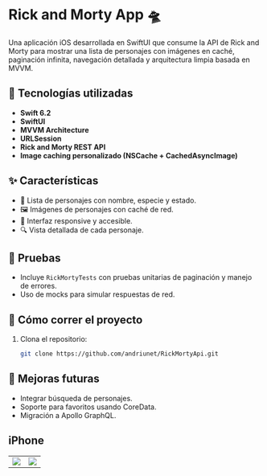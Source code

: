 # Rick and Morty App 🛸

Una aplicación iOS desarrollada en SwiftUI que consume la API de Rick and Morty para mostrar una lista de personajes con imágenes en caché, paginación infinita, navegación detallada y arquitectura limpia basada en MVVM.

## 🧠 Tecnologías utilizadas

- **Swift 6.2**
- **SwiftUI**
- **MVVM Architecture**
- **URLSession**
- **Rick and Morty REST API**
- **Image caching personalizado (NSCache + CachedAsyncImage)**

## ✨ Características

- 📜 Lista de personajes con nombre, especie y estado.
- 🖼️ Imágenes de personajes con caché de red.
- 📱 Interfaz responsive y accesible.
- 🔍 Vista detallada de cada personaje.

## 🧪 Pruebas

- Incluye `RickMortyTests` con pruebas unitarias de paginación y manejo de errores.
- Uso de mocks para simular respuestas de red.

## 🚀 Cómo correr el proyecto

1. Clona el repositorio:

   ```bash
   git clone https://github.com/andriunet/RickMortyApi.git

## 🔧 Mejoras futuras

- Integrar búsqueda de personajes.
- Soporte para favoritos usando CoreData.
- Migración a Apollo GraphQL.


## iPhone

<table>
<tbody>
<tr>
<td><img src="https://github.com/andriunet/RickMortyApi/blob/main/ScreenShot1.png"/></td>
<td><img src="https://github.com/andriunet/RickMortyApi/blob/main/ScreenShot2.png"/></td>
</tr>
</tbody>
</table>
